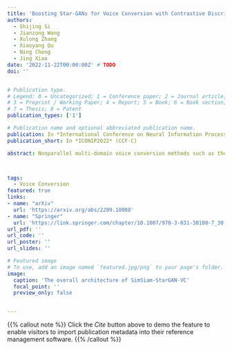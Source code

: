 ```yaml
---
title: 'Boosting Star-GANs for Voice Conversion with Contrastive Discriminator'
authors:
  - Shijing Si
  - Jianzong Wang
  - Xulong Zhang
  - Xiaoyang Qu
  - Ning Cheng
  - Jing Xiao 
date: '2022-11-22T00:00:00Z' # TODO
doi: ''


# Publication type.
# Legend: 0 = Uncategorized; 1 = Conference paper; 2 = Journal article;
# 3 = Preprint / Working Paper; 4 = Report; 5 = Book; 6 = Book section;
# 7 = Thesis; 8 = Patent
publication_types: ['1']

# Publication name and optional abbreviated publication name.
publication: In *International Conference on Neural Information Processing*
publication_short: In *ICONIP2022* (CCF-C)

abstract: Nonparallel multi-domain voice conversion methods such as the StarGAN-VCs have been widely applied in many scenarios. However, the training of these models usually poses a challenge due to their complicated adversarial network architectures. To address this, in this work we leverage the state-of-the-art contrastive learning techniques and incorporate an efficient Siamese network structure into the StarGAN discriminator. Our method is called SimSiam-StarGAN-VC and it boosts the training stability and effectively prevents the discriminator overfitting issue in the training process. We conduct experiments on the Voice Conversion Challenge (VCC 2018) dataset, plus a user study to validate the performance of our framework. Our experimental results show that SimSiam-StarGAN-VC significantly outperforms existing StarGAN-VC methods in terms of both the objective and subjective metrics.



tags:
  - Voice Conversion
featured: true
links:
- name: "arXiv"
  url: 'https://arxiv.org/abs/2209.10088'
- name: "Springer"
  url: 'https://link.springer.com/chapter/10.1007/978-3-031-30108-7_30'
url_pdf: ''
url_code: ''
url_poster: ''
url_slides: ''

# Featured image
# To use, add an image named `featured.jpg/png` to your page's folder.
image:
  caption: 'The overall architecture of SimSiam-StarGAN-VC'
  focal_point: ''
  preview_only: false


---
```


{{% callout note %}}
Click the _Cite_ button above to demo the feature to enable visitors to import publication metadata into their reference management software.
{{% /callout %}}

